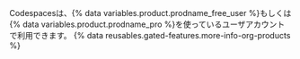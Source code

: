 Codespacesは、{% data variables.product.prodname_free_user %}もしくは{% data variables.product.prodname_pro %}を使っているユーザアカウントで利用できます。 {% data reusables.gated-features.more-info-org-products %}
